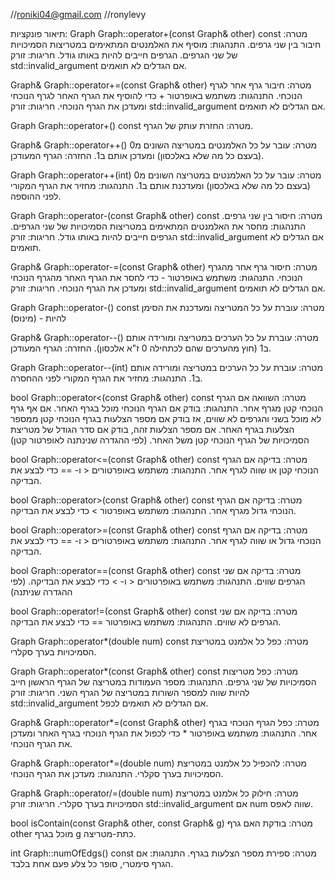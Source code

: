 //roniki04@gmail.com
//ronylevy

תיאור פונקציות:
Graph Graph::operator+(const Graph& other) const
מטרה: חיבור בין שני גרפים.
התנהגות: מוסיף את האלמנטים המתאימים במטריצות הסמיכויות של שני הגרפים. הגרפים חייבים להיות באותו גודל.
חריגות: זורק std::invalid_argument אם הגדלים לא תואמים.

Graph& Graph::operator+=(const Graph& other)
מטרה: חיבור גרף אחר לגרף הנוכחי.
התנהגות: משתמש באופרטור + כדי להוסיף את הגרף האחר לגרף הנוכחי ומעדכן את הגרף הנוכחי.
חריגות: זורק std::invalid_argument אם הגדלים לא תואמים.

Graph Graph::operator+() const
מטרה: החזרת עותק של הגרף.

Graph& Graph::operator++()
מטרה: עובר על כל האלמנטים במטריצה השונים מ0 (בעצם כל מה שלא באלכסון) ומעדכן אותם ב1.
החזרה: הגרף המעודכן.

Graph Graph::operator++(int)
מטרה: עובר על כל האלמנטים במטריצה השונים מ0 (בעצם כל מה שלא באלכסון) ומעדכנת אותם ב1.
התנהגות: מחזיר את הגרף המקורי לפני ההוספה.

Graph Graph::operator-(const Graph& other) const
מטרה: חיסור בין שני גרפים.
התנהגות: מחסר את האלמנטים המתאימים במטריצות הסמיכויות של שני הגרפים. הגרפים חייבים להיות באותו גודל.
חריגות: זורק std::invalid_argument אם הגדלים לא תואמים.

Graph& Graph::operator-=(const Graph& other)
מטרה: חיסור גרף אחר מהגרף הנוכחי.
התנהגות: משתמש באופרטור - כדי לחסר את הגרף האחר מהגרף הנוכחי ומעדכן את הגרף הנוכחי.
חריגות: זורק std::invalid_argument אם הגדלים לא תואמים.

Graph Graph::operator-() const
מטרה: עוברת על כל המטריצה ומעדכנת את הסימן להיות - (מינוס)

Graph& Graph::operator--()
מטרה: עוברת על כל הערכים במטריצה ומורידה אותם ב1 (חוץ מהערכים שהם לכתחילה 0 ז"א אלכסון).
החזרה: הגרף המעודכן.

Graph Graph::operator--(int)
מטרה: עוברת על כל הערכים במטריצה ומורידה אותם ב1.
התנהגות: מחזיר את הגרף המקורי לפני ההחסרה.

bool Graph::operator<(const Graph& other) const
מטרה: השוואה אם הגרף הנוכחי קטן מגרף אחר.
התנהגות:
בודק אם הגרף הנוכחי מוכל בגרף האחר.
אם אף גרף לא מוכל בשני והגרפים לא שווים, אז בודק אם מספר הצלעות בגרף הנוכחי קטן ממספר הצלעות בגרף האחר.
אם מספר הצלעות זהה, בודק אם סדר הגודל של מטריצת הסמיכויות של הגרף הנוכחי קטן משל האחר.
(לפי ההגדרה שנינתנה לאופרטור קטן)

bool Graph::operator<=(const Graph& other) const
מטרה: בדיקה אם הגרף הנוכחי קטן או שווה לגרף אחר.
התנהגות: משתמש באופרטורים < ו- == כדי לבצע את הבדיקה.

bool Graph::operator>(const Graph& other) const
מטרה: בדיקה אם הגרף הנוכחי גדול מגרף אחר.
התנהגות: משתמש באופרטור > כדי לבצע את הבדיקה.

bool Graph::operator>=(const Graph& other) const
מטרה: בדיקה אם הגרף הנוכחי גדול או שווה לגרף אחר.
התנהגות: משתמש באופרטורים < ו- == כדי לבצע את הבדיקה.

bool Graph::operator==(const Graph& other) const
מטרה: בדיקה אם שני הגרפים שווים.
התנהגות: משתמש באופרטורים < ו- > כדי לבצע את הבדיקה.
(לפי ההגדרה שניתנה)

bool Graph::operator!=(const Graph& other) const
מטרה: בדיקה אם שני הגרפים לא שווים.
התנהגות: משתמש באופרטור == כדי לבצע את הבדיקה.

Graph Graph::operator*(double num) const
מטרה: כפל כל אלמנט במטריצת הסמיכויות בערך סקלרי.

Graph Graph::operator*(const Graph& other) const
מטרה: כפל מטריצות הסמיכויות של שני גרפים.
התנהגות: מספר העמודות במטריצה של הגרף הראשון חייב להיות שווה למספר השורות במטריצה של הגרף השני.
חריגות: זורק std::invalid_argument אם הגדלים לא תואמים לכפל.

Graph& Graph::operator*=(const Graph& other)
מטרה: כפל הגרף הנוכחי בגרף אחר.
התנהגות: משתמש באופרטור * כדי לכפול את הגרף הנוכחי בגרף האחר ומעדכן את הגרף הנוכחי.

Graph& Graph::operator*=(double num)
מטרה: להכפיל כל אלמנט במטריצת הסמיכויות בערך סקלרי.
התנהגות: מעדכן את הגרף הנוכחי.

Graph& Graph::operator/=(double num)
מטרה: חילוק כל אלמנט במטריצת הסמיכויות בערך סקלרי.
חריגות: זורק std::invalid_argument אם num שווה לאפס.

bool isContain(const Graph& other, const Graph& g)
מטרה: בודקת האם גרף other מוכל בגרף g כתת-מטריצה.

int Graph::numOfEdgs() const
מטרה: ספירת מספר הצלעות בגרף.
התנהגות: אם הגרף סימטרי, סופר כל צלע פעם אחת בלבד.





